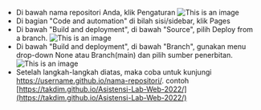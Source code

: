 - Di bawah nama repositori Anda, klik Pengaturan
![This is an image](https://docs.github.com/assets/cb-27528/images/help/repository/repo-actions-settings.png)  
- Di bagian "Code and automation" di bilah sisi/sidebar, klik Pages  
- Di bawah "Build and deployment", di bawah "Source", pilih Deploy from a branch.
![This is an image](https://docs.github.com/assets/cb-70869/images/help/pages/publishing-source-drop-down.png)  
- Di bawah "Build and deployment", di bawah "Branch", gunakan menu drop-down None atau Branch(main) dan pilih sumber penerbitan.
![This is an image](https://docs.github.com/assets/cb-70869/images/help/pages/publishing-source-drop-down.png)
- Setelah langkah-langkah diatas, maka coba untuk kunjungi https://username.github.io/nama-repositori/. contoh [https://takdim.github.io/Asistensi-Lab-Web-2022/](https://takdim.github.io/Asistensi-Lab-Web-2022/)
